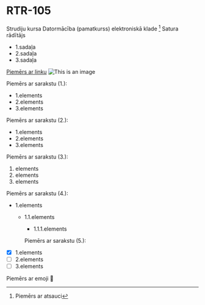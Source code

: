 # RTR-105
Strudiju kursa Datormācība (pamatkurss) elektroniskā klade [^1]
Satura rādītājs
- 1.sadaļa
- 2.sadaļa
- 3.sadaļa

[Piemērs ar linku](https://docs.github.com/en/get-started/writing-on-github)
![This is an image](https://www.rtu.lv/writable/public_files/b_RTU_etf50.jpg)

Piemērs ar sarakstu (1.):
- 1.elements
- 2.elements
- 3.elements 

Piemērs ar sarakstu (2.):
* 1.elements
* 2.elements
* 3.elements

Piemērs ar sarakstu (3.):
1. elements
2. elements
3. elements

Piemērs ar sarakstu (4.):
* 1.elements
  * 1.1.elements
    * 1.1.1.elements
    
    Piemērs ar sarakstu (5.):
- [x] 1.elements
- [ ] 2.elements
- [ ] 3.elements

Piemērs ar emoji 😬

[^1]: Piemērs ar atsauci
